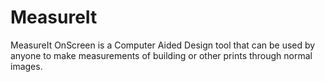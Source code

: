 MeasureIt
=========

MeasureIt OnScreen is a Computer Aided Design tool that can be used by anyone to make measurements of building or other prints through normal images.
